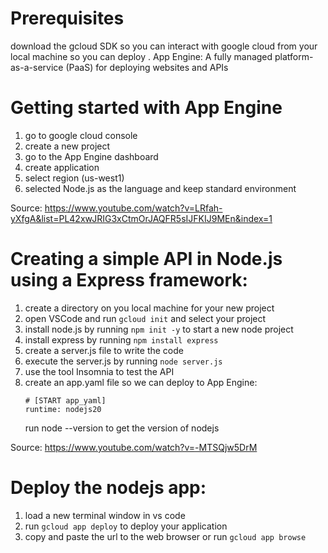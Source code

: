 # Prerequisites

download the gcloud SDK so you can interact with google cloud from your local machine so you can deploy .
App Engine: A fully managed platform-as-a-service (PaaS) for deploying websites and APIs

# Getting started with App Engine

1. go to google cloud console
2. create a new project
3. go to the App Engine dashboard
4. create application
5. select region (us-west1)
6. selected Node.js as the language and keep standard environment

Source: https://www.youtube.com/watch?v=LRfah-yXfgA&list=PL42xwJRIG3xCtmOrJAQFR5sIJFKIJ9MEn&index=1

# Creating a simple API in Node.js using a Express framework:

1. create a directory on you local machine for your new project
2. open VSCode and run `gcloud init` and select your project
3. install node.js by running `npm init -y` to start a new node project
4. install express by running `npm install express`
5. create a server.js file to write the code
6. execute the server.js by running `node server.js`
7. use the tool Insomnia to test the API
8. create an app.yaml file so we can deploy to App Engine:
   ```
   # [START app_yaml]
   runtime: nodejs20
   ```
   run node --version to get the version of nodejs

Source: https://www.youtube.com/watch?v=-MTSQjw5DrM

# Deploy the nodejs app:

1. load a new terminal window in vs code
2. run `gcloud app deploy` to deploy your application
3. copy and paste the url to the web browser or run `gcloud app browse`
